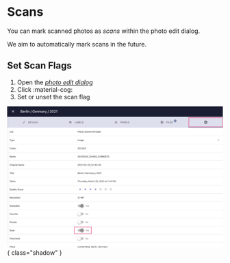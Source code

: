 # Scans #
You can mark scanned photos as *scans* within the photo edit dialog.

We aim to automatically mark scans in the future.

## Set Scan Flags ##

 1. Open the [*photo edit dialog*](edit.md)
 2. Click :material-cog:
 3. Set or unset the scan flag

![Screenshot](img/scans-light.jpg){ class="shadow" }